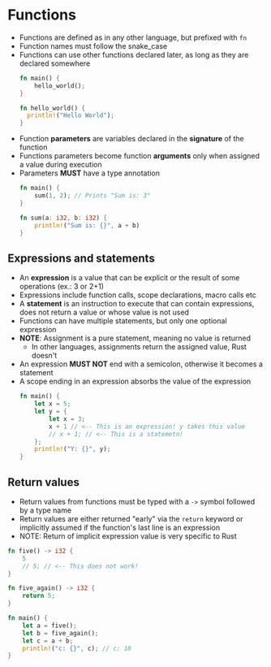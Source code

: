 # Functions

- Functions are defined as in any other language, but prefixed with `fn`
- Function names must follow the snake_case
- Functions can use other functions declared later, as long as they are declared somewhere
  ```rust
  fn main() {
      hello_world();
  }

  fn hello_world() {
    println!("Hello World");
  }
  ```
- Function **parameters** are variables declared in the **signature** of the function
- Functions parameters become function **arguments** only when assigned a value during execution
- Parameters **MUST** have a type annotation
  ```rust
  fn main() {
      sum(1, 2); // Prints "Sum is: 3"
  }

  fn sum(a: i32, b: i32) {
      println!("Sum is: {}", a + b)
  }
  ```

## Expressions and statements
- An **expression** is a value that can be explicit or the result of some operations (ex.: 3 or 2+1)
- Expressions include function calls, scope declarations, macro calls etc
- A **statement** is an instruction to execute that can contain expressions, does not return a value or whose value is not used
- Functions can have multiple statements, but only one optional expression
- **NOTE**: Assignment is a pure statement, meaning no value is returned
  - In other languages, assignments return the assigned value, Rust doesn't
- An expression **MUST NOT** end with a semicolon, otherwise it becomes a statement
- A scope ending in an expression absorbs the value of the expression
  ```rust
  fn main() {
      let x = 5;
      let y = {
          let x = 3;
          x + 1 // <-- This is an expression! y takes this value
          // x + 1; // <-- This is a statemetn!
      };
      println!("Y: {}", y);
  }
  ```

## Return values
- Return values from functions must be typed with a `->` symbol followed by a type name
- Return values are either returned "early" via the `return` keyword or implicitly assumed if the function's last line is an expression
- NOTE: Return of implicit expression value is very specific to Rust

```rust
fn five() -> i32 {
    5
    // 5; // <-- This does not work!
}

fn five_again() -> i32 {
    return 5;
}

fn main() {
    let a = five();
    let b = five_again();
    let c = a + b;
    println!("c: {}", c); // c: 10
}
```
